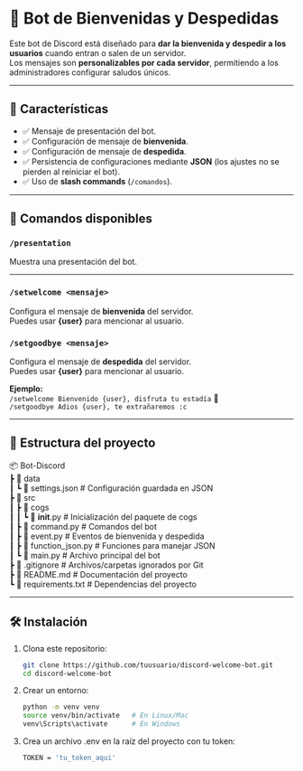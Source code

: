 # 🤖 Bot de Bienvenidas y Despedidas

Este bot de Discord está diseñado para **dar la bienvenida y despedir a los usuarios** cuando entran o salen de un servidor.  
Los mensajes son **personalizables por cada servidor**, permitiendo a los administradores configurar saludos únicos.

---

## 🚀 Características
- ✅ Mensaje de presentación del bot.  
- ✅ Configuración de mensaje de **bienvenida**.  
- ✅ Configuración de mensaje de **despedida**.  
- ✅ Persistencia de configuraciones mediante **JSON** (los ajustes no se pierden al reiniciar el bot).  
- ✅ Uso de **slash commands** (`/comandos`).  

---
## 📜 Comandos disponibles  

### `/presentation`  
Muestra una presentación del bot.  

---

### `/setwelcome <mensaje>`  
Configura el mensaje de **bienvenida** del servidor.  
Puedes usar **{user}** para mencionar al usuario.  

### `/setgoodbye <mensaje>`  
Configura el mensaje de **despedida** del servidor.  
Puedes usar **{user}** para mencionar al usuario.  

**Ejemplo:**  
    ```/setwelcome Bienvenido {user}, disfruta tu estadía``` 🚀 <br/>
     ```/setgoodbye Adios {user}, te extrañaremos :c```
     
---
## 📂 Estructura del proyecto  
📦 Bot-Discord <br/>
┣ 📂 data <br/>
┃ ┗ 📜 settings.json # Configuración guardada en JSON <br/>
┣ 📂 src <br/>
┃ ┣ 📂 cogs <br/>
┃ ┃ ┗ 📜 __init__.py # Inicialización del paquete de cogs <br/>
┃ ┣ 📜 command.py # Comandos del bot <br/>
┃ ┣ 📜 event.py # Eventos de bienvenida y despedida <br/>
┃ ┣ 📜 function_json.py # Funciones para manejar JSON <br/>
┃ ┗ 📜 main.py # Archivo principal del bot <br/>
┣ 📜 .gitignore # Archivos/carpetas ignorados por Git <br/>
┣ 📜 README.md # Documentación del proyecto <br/>
┗ 📜 requirements.txt # Dependencias del proyecto <br/>

---

## 🛠️ Instalación

1. Clona este repositorio:
   ```bash
   git clone https://github.com/tuusuario/discord-welcome-bot.git
   cd discord-welcome-bot

2. Crear un entorno:
   ```bash
   python -m venv venv
   source venv/bin/activate   # En Linux/Mac
   venv\Scripts\activate      # En Windows

3. Crea un archivo .env en la raíz del proyecto con tu token:
   ```bash
   TOKEN = 'tu_token_aqui'
